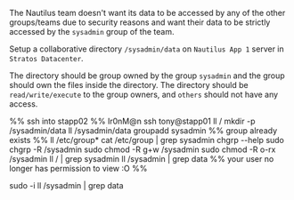 The Nautilus team doesn't want its data to be accessed by any of the other groups/teams due to security reasons and want their data to be strictly accessed by the `sysadmin` group of the team.

Setup a collaborative directory `/sysadmin/data` on `Nautilus App 1` server in `Stratos Datacenter`.

The directory should be group owned by the group `sysadmin` and the group should own the files inside the directory. The directory should be `read/write/execute` to the group owners, and `others` should not have any access.

%% ssh into stapp02 %% Ir0nM@n
ssh tony@stapp01
ll / 
mkdir -p /sysadmin/data
ll /sysadmin/data
groupadd sysadmin %% group already exists %%
ll /etc/group*
cat /etc/group | grep sysadmin
chgrp --help
sudo chgrp -R /sysadmin
sudo chmod -R g+w /sysadmin
sudo chmod -R o-rx /sysadmin
ll / | grep sysadmin
ll /sysadmin | grep data %% your user no longer has permission to view :O %%

sudo -i
ll /sysadmin | grep data